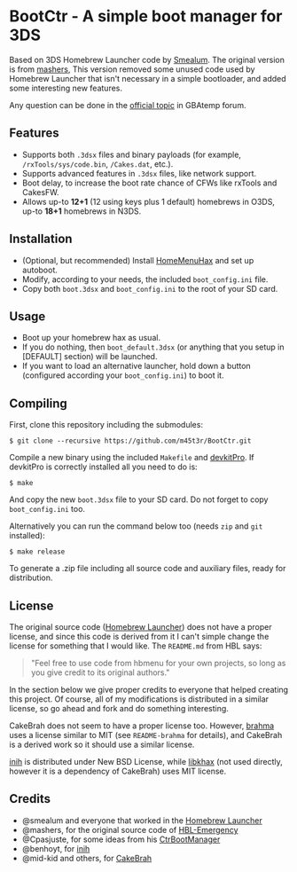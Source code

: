 BootCtr - A simple boot manager for 3DS
=======================================

Based on 3DS Homebrew Launcher code by [Smealum][hbl]. The original version is
from [mashers][hbe], This version removed some unused code used by Homebrew
Launcher that isn't necessary in a simple bootloader, and added some
interesting new features.

Any question can be done in the [official topic][ofc] in GBAtemp forum.

Features
--------

* Supports both ``.3dsx`` files and binary payloads (for example,
``/rxTools/sys/code.bin``, ``/Cakes.dat``, etc.).
* Supports advanced features in ``.3dsx`` files, like network support.
* Boot delay, to increase the boot rate chance of CFWs like rxTools and
CakesFW.
* Allows up-to **12+1** (12 using keys plus 1 default) homebrews in O3DS,
up-to **18+1** homebrews in N3DS.

Installation
------------

* (Optional, but recommended) Install [HomeMenuHax][hmh] and set up autoboot.
* Modify, according to your needs, the included ``boot_config.ini`` file.
* Copy both ``boot.3dsx`` and ``boot_config.ini`` to the root of your SD card.

Usage
-----

* Boot up your homebrew hax as usual.
* If you do nothing, then ``boot_default.3dsx`` (or anything that you setup in
[DEFAULT] section) will be launched.
* If you want to load an alternative launcher, hold down a button (configured
according your ``boot_config.ini``) to boot it.

Compiling
---------

First, clone this repository including the submodules:

    $ git clone --recursive https://github.com/m45t3r/BootCtr.git

Compile a new binary using the included ``Makefile`` and [devkitPro][dkp].
If devkitPro is correctly installed all you need to do is:

    $ make

And copy the new ``boot.3dsx`` file to your SD card. Do not forget to copy
``boot_config.ini`` too.

Alternatively you can run the command below too (needs ``zip`` and ``git``
installed):

    $ make release

To generate a .zip file including all source code and auxiliary files, ready
for distribution.

License
-------

The original source code ([Homebrew Launcher][hbl]) does not have a proper
license, and since this code is derived from it I can't simple change the
license for something that I would like. The ``README.md`` from HBL says:

> "Feel free to use code from hbmenu for your own projects, so long as you
give credit to its original authors."

In the section below we give proper credits to everyone that helped creating
this project. Of course, all of my modifications is distributed in a similar
license, so go ahead and fork and do something interesting.

CakeBrah does not seem to have a proper license too. However, [brahma][bhm]
uses a license similar to MIT (see ``README-brahma`` for details), and
CakeBrah is a derived work so it should use a similar license.

[inih][inh] is distributed under New BSD License, while [libkhax][khx] (not
used directly, however it is a dependency of CakeBrah) uses MIT license.

Credits
-------

* @smealum and everyone that worked in the [Homebrew Launcher][hbl]
* @mashers, for the original source code of [HBL-Emergency][hbe]
* @Cpasjuste, for some ideas from his [CtrBootManager][cbm]
* @benhoyt, for [inih][inh]
* @mid-kid and others, for [CakeBrah][ckb]

[hbl]: https://github.com/smealum/3ds_hb_menu
[hbe]: https://gbatemp.net/threads/release-homebrew-emergency-launcher.399394/
[dkp]: http://devkitpro.org/
[cbm]: https://github.com/Cpasjuste/CtrBootManager
[inh]: https://github.com/benhoyt/inih
[ckb]: https://github.com/mid-kid/CakeBrah
[hmh]: https://github.com/yellows8/3ds_homemenuhax
[ofc]: https://gbatemp.net/threads/re-release-bootctr-a-simple-boot-manager-for-3ds.401630/
[bhm]: https://github.com/patois/Brahma
[khx]: https://github.com/Myriachan/libkhax
